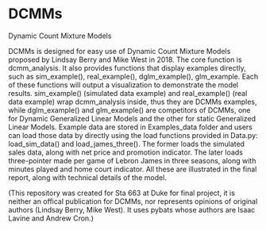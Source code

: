 # DCMMs
Dynamic Count Mixture Models

DCMMs is designed for easy use of Dynamic Count Mixture Models proposed by Lindsay Berry and Mike West in 2018. The core function is dcmm_analysis. It also provides functions that display examples directly, such as sim_example(), real_example(), dglm_example(), glm_example. Each of these functions will output a visualization to demonstrate the model results. sim_example() (simulated data example) and real_example() (real data example) wrap dcmm_analysis inside, thus they are DCMMs examples, while dglm_example() and glm_example() are competitors of DCMMs, one for Dynamic Generalized Linear Models and the other for static Generalized Linear Models. Example data are stored in Examples_data folder and users can load those data by directly using the load functions provided in Data.py: load_sim_data() and load_james_three(). The former loads the simulated sales data, along with net price and promotion indicator. The later loads three-pointer made per game of Lebron James in three seasons, along with minutes played and home court indicator. All these are illustrated in the final report, along with technical details of the model.

(This repository was created for Sta 663 at Duke for final project, it is neither an offical publication for DCMMs, nor represents opinions of original authors (Lindsay Berry, Mike West). It uses pybats whose authors are Isaac Lavine and Andrew Cron.)

